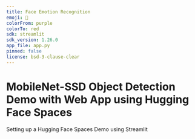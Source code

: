 ```yaml
---
title: Face Emotion Recognition
emoji: 🏃
colorFrom: purple
colorTo: red
sdk: streamlit
sdk_version: 1.26.0
app_file: app.py
pinned: false
license: bsd-3-clause-clear
---
```


# MobileNet-SSD Object Detection Demo with Web App using Hugging Face Spaces
Setting up a Hugging Face Spaces Demo using Streamlit
